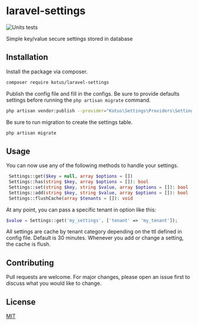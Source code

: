 # laravel-settings

![Units tests](https://github.com/Kotus-s/laravel-settings/workflows/Units%20tests/badge.svg?branch=master)

Simple key/value secure settings stored in database

## Installation
Install the package via composer.

```bash
composer require kotus/laravel-settings
```

Publish the config file and fill in the configs. Be sure to provide defaults settings before running the `php artisan migrate` command.

```bash
php artisan vendor:publish --provider="Kotus\Settings\Providers\SettingsServiceProvider" --tag="config"
```

Be sure to run migration to create the settings table.

```bash
php artisan migrate
```

## Usage

You can now use any of the following methods to handle your settings.

```php
 Settings::get($key = null, array $options = [])
 Settings::has(string $key, array $options = []): bool
 Settings::set(string $key, string $value, array $options = []): bool
 Settings::add(string $key, string $value, array $options = []): bool
 Settings::flushCache(array $tenants = []): void
```

At any point, you can pass a specific tenant in option like this:

```php
$value = Settings::get('my_settings', ['tenant' => 'my_tenant']);
```

All settings are cache by tenant category depending on the ttl defined in config file. Default is 30 minutes. Whenever you add or change a setting, the cache is flush.

## Contributing
Pull requests are welcome. For major changes, please open an issue first to discuss what you would like to change.

## License
[MIT](https://choosealicense.com/licenses/mit/)
